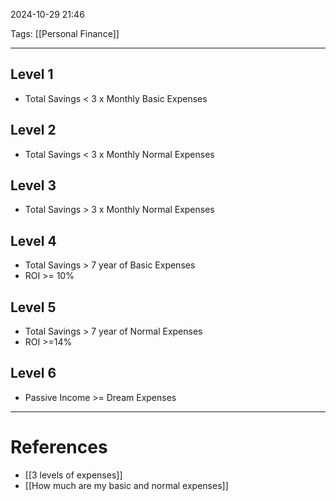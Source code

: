 2024-10-29 21:46

Tags: [[Personal Finance]]

---

## Level 1
- Total Savings < 3 x Monthly Basic Expenses
## Level 2
- Total Savings < 3 x Monthly Normal Expenses
## Level 3
- Total Savings > 3 x Monthly Normal Expenses
## Level 4
- Total Savings > 7 year of Basic Expenses
- ROI >= 10%
## Level 5
- Total Savings > 7 year of Normal Expenses
- ROI >=14%
## Level 6
- Passive Income >= Dream Expenses

---
# References
- [[3 levels of expenses]]
- [[How much are my basic and normal expenses]]